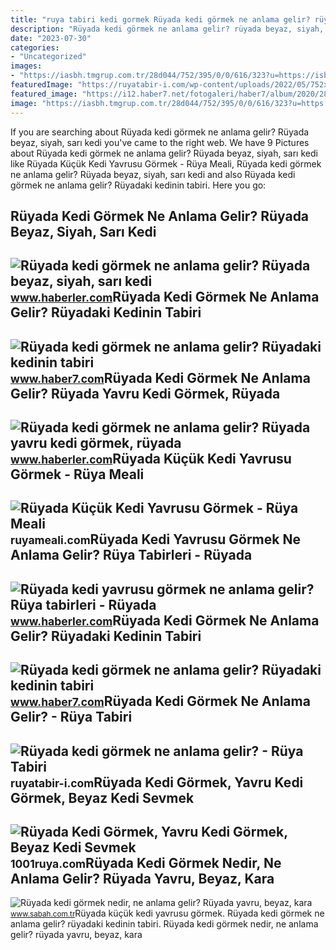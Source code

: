 ```yaml
---
title: "ruya tabiri kedi gormek Rüyada kedi görmek ne anlama gelir? rüyadaki kedinin tabiri"
description: "Rüyada kedi görmek ne anlama gelir? rüyada beyaz, siyah, sarı kedi"
date: "2023-07-30"
categories:
- "Uncategorized"
images:
- "https://iasbh.tmgrup.com.tr/28d044/752/395/0/0/616/323?u=https://isbh.tmgrup.com.tr/sbh/2020/07/04/ruyada-kedi-gormek-nedir-ne-anlama-gelir-ruyada-yavru-beyaz-kara-kedi-gormek-ruya-tabirleri-1593891720797.jpg"
featuredImage: "https://ruyatabir-i.com/wp-content/uploads/2022/05/752x395-ruyada-kedi-gormek-nedir-ne-anlama-gelir-ruyada-yavru-beyaz-kara-kedi-gormek-ruya-tabirleri--696x366.jpg"
featured_image: "https://i12.haber7.net/fotogaleri/haber7/album/2020/28/ruyada_kedi_gormek_ne_anlama_gelir_ruyadaki_kedinin_tabiri_1594297735_5759_w620_h360.jpg"
image: "https://iasbh.tmgrup.com.tr/28d044/752/395/0/0/616/323?u=https://isbh.tmgrup.com.tr/sbh/2020/07/04/ruyada-kedi-gormek-nedir-ne-anlama-gelir-ruyada-yavru-beyaz-kara-kedi-gormek-ruya-tabirleri-1593891720797.jpg"
---
```


If you are searching about Rüyada kedi görmek ne anlama gelir? Rüyada beyaz, siyah, sarı kedi you've came to the right web. We have 9 Pictures about Rüyada kedi görmek ne anlama gelir? Rüyada beyaz, siyah, sarı kedi like Rüyada Küçük Kedi Yavrusu Görmek - Rüya Meali, Rüyada kedi görmek ne anlama gelir? Rüyada beyaz, siyah, sarı kedi and also Rüyada kedi görmek ne anlama gelir? Rüyadaki kedinin tabiri. Here you go:

Rüyada Kedi Görmek Ne Anlama Gelir? Rüyada Beyaz, Siyah, Sarı Kedi
------------------------------------------------------------------

 ![Rüyada kedi görmek ne anlama gelir? Rüyada beyaz, siyah, sarı kedi](https://i.hbrcdn.com/haber/2019/09/27/ruyada-kedi-gormek-ne-anlama-gelir-ruyada-kedi-12470493_6569_amp.jpg) <small>www.haberler.com</small>Rüyada Kedi Görmek Ne Anlama Gelir? Rüyadaki Kedinin Tabiri
-----------------------------------------------------------

 ![Rüyada kedi görmek ne anlama gelir? Rüyadaki kedinin tabiri](https://i12.haber7.net/fotogaleri/haber7/album/2020/28/ruyada_kedi_gormek_ne_anlama_gelir_ruyadaki_kedinin_tabiri_1594297735_5759_w620_h360.jpg) <small>www.haber7.com</small>Rüyada Kedi Görmek Ne Anlama Gelir? Rüyada Yavru Kedi Görmek, Rüyada
--------------------------------------------------------------------

 ![Rüyada kedi görmek ne anlama gelir? Rüyada yavru kedi görmek, rüyada](https://i.hbrcdn.com/haber/2020/11/30/ruyada-kedi-gormek-ne-anlama-gelir-ruyada-yavru-13768308_8150_amp.jpg) <small>www.haberler.com</small>Rüyada Küçük Kedi Yavrusu Görmek - Rüya Meali
---------------------------------------------

 ![Rüyada Küçük Kedi Yavrusu Görmek - Rüya Meali](http://ruyameali.com/wp-content/uploads/2025/03/1-1024x682.jpeg) <small>ruyameali.com</small>Rüyada Kedi Yavrusu Görmek Ne Anlama Gelir? Rüya Tabirleri - Rüyada
-------------------------------------------------------------------

 ![Rüyada kedi yavrusu görmek ne anlama gelir? Rüya tabirleri - Rüyada](https://foto.haberler.com/haber/2021/03/16/ruyada-kedi-yavrusu-gormek-ne-anlama-gelir-ruya-13997238_9826_amp.jpg) <small>www.haberler.com</small>Rüyada Kedi Görmek Ne Anlama Gelir? Rüyadaki Kedinin Tabiri
-----------------------------------------------------------

 ![Rüyada kedi görmek ne anlama gelir? Rüyadaki kedinin tabiri](https://i12.haber7.net/fotogaleri/haber7/album/2020/28/ruyada_kedi_gormek_ne_anlama_gelir_ruyadaki_kedinin_tabiri_1594297908_6778_w620_h360.jpg) <small>www.haber7.com</small>Rüyada Kedi Görmek Ne Anlama Gelir? - Rüya Tabiri
-------------------------------------------------

 ![Rüyada kedi görmek ne anlama gelir? - Rüya Tabiri](https://ruyatabir-i.com/wp-content/uploads/2022/05/752x395-ruyada-kedi-gormek-nedir-ne-anlama-gelir-ruyada-yavru-beyaz-kara-kedi-gormek-ruya-tabirleri--696x366.jpg) <small>ruyatabir-i.com</small>Rüyada Kedi Görmek, Yavru Kedi Görmek, Beyaz Kedi Sevmek
--------------------------------------------------------

 ![Rüyada Kedi Görmek, Yavru Kedi Görmek, Beyaz Kedi Sevmek](https://1001ruya.com/wp-content/uploads/2020/07/ruyada-kedi-gormek-ruyada-yavru-kedi-gormek-kedi-sevmek-1001ruya-diyanet-1024x576.jpg) <small>1001ruya.com</small>Rüyada Kedi Görmek Nedir, Ne Anlama Gelir? Rüyada Yavru, Beyaz, Kara
--------------------------------------------------------------------

 ![Rüyada kedi görmek nedir, ne anlama gelir? Rüyada yavru, beyaz, kara](https://iasbh.tmgrup.com.tr/28d044/752/395/0/0/616/323?u=https://isbh.tmgrup.com.tr/sbh/2020/07/04/ruyada-kedi-gormek-nedir-ne-anlama-gelir-ruyada-yavru-beyaz-kara-kedi-gormek-ruya-tabirleri-1593891720797.jpg) <small>www.sabah.com.tr</small>Rüyada küçük kedi yavrusu görmek. Rüyada kedi görmek ne anlama gelir? rüyadaki kedinin tabiri. Rüyada kedi görmek nedir, ne anlama gelir? rüyada yavru, beyaz, kara
